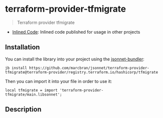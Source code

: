 # terraform-provider-tfmigrate

> Terraform provider tfmigrate

- [Inlined Code](https://github.com/marcbran/jsonnet/blob/terraform-provider/registry.terraform.io/hashicorp/tfmigrate/terraform-provider-tfmigrate/main.libsonnet): Inlined code published for usage in other projects

## Installation

You can install the library into your project using the [jsonnet-bundler](https://github.com/jsonnet-bundler/jsonnet-bundler):

```shell
jb install https://github.com/marcbran/jsonnet/terraform-provider-tfmigrate@terraform-provider/registry.terraform.io/hashicorp/tfmigrate
```

Then you can import it into your file in order to use it:

```jsonnet
local tfmigrate = import 'terraform-provider-tfmigrate/main.libsonnet';
```

## Description


